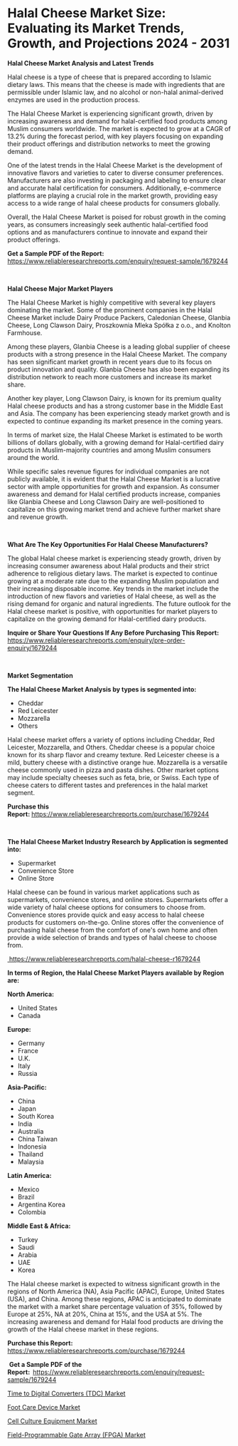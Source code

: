 <p><h1>Halal Cheese Market Size: Evaluating its Market Trends, Growth, and Projections 2024 - 2031</h1></p><p><strong>Halal Cheese Market Analysis and Latest Trends</strong></p>
<p><p>Halal cheese is a type of cheese that is prepared according to Islamic dietary laws. This means that the cheese is made with ingredients that are permissible under Islamic law, and no alcohol or non-halal animal-derived enzymes are used in the production process. </p><p>The Halal Cheese Market is experiencing significant growth, driven by increasing awareness and demand for halal-certified food products among Muslim consumers worldwide. The market is expected to grow at a CAGR of 13.2% during the forecast period, with key players focusing on expanding their product offerings and distribution networks to meet the growing demand.</p><p>One of the latest trends in the Halal Cheese Market is the development of innovative flavors and varieties to cater to diverse consumer preferences. Manufacturers are also investing in packaging and labeling to ensure clear and accurate halal certification for consumers. Additionally, e-commerce platforms are playing a crucial role in the market growth, providing easy access to a wide range of halal cheese products for consumers globally.</p><p>Overall, the Halal Cheese Market is poised for robust growth in the coming years, as consumers increasingly seek authentic halal-certified food options and as manufacturers continue to innovate and expand their product offerings.</p></p>
<p><strong>Get a Sample PDF of the Report:&nbsp;</strong> <a href="https://www.reliableresearchreports.com/enquiry/request-sample/1679244">https://www.reliableresearchreports.com/enquiry/request-sample/1679244</a></p>
<p>&nbsp;</p>
<p><strong>Halal Cheese Major Market Players</strong></p>
<p><p>The Halal Cheese Market is highly competitive with several key players dominating the market. Some of the prominent companies in the Halal Cheese Market include Dairy Produce Packers, Caledonian Cheese, Glanbia Cheese, Long Clawson Dairy, Proszkownia Mleka Spółka z o.o., and Knolton Farmhouse.</p><p>Among these players, Glanbia Cheese is a leading global supplier of cheese products with a strong presence in the Halal Cheese Market. The company has seen significant market growth in recent years due to its focus on product innovation and quality. Glanbia Cheese has also been expanding its distribution network to reach more customers and increase its market share.</p><p>Another key player, Long Clawson Dairy, is known for its premium quality Halal cheese products and has a strong customer base in the Middle East and Asia. The company has been experiencing steady market growth and is expected to continue expanding its market presence in the coming years.</p><p>In terms of market size, the Halal Cheese Market is estimated to be worth billions of dollars globally, with a growing demand for Halal-certified dairy products in Muslim-majority countries and among Muslim consumers around the world.</p><p>While specific sales revenue figures for individual companies are not publicly available, it is evident that the Halal Cheese Market is a lucrative sector with ample opportunities for growth and expansion. As consumer awareness and demand for Halal certified products increase, companies like Glanbia Cheese and Long Clawson Dairy are well-positioned to capitalize on this growing market trend and achieve further market share and revenue growth.</p></p>
<p>&nbsp;</p>
<p><strong>What Are The Key Opportunities For Halal Cheese Manufacturers?</strong></p>
<p><p>The global Halal cheese market is experiencing steady growth, driven by increasing consumer awareness about Halal products and their strict adherence to religious dietary laws. The market is expected to continue growing at a moderate rate due to the expanding Muslim population and their increasing disposable income. Key trends in the market include the introduction of new flavors and varieties of Halal cheese, as well as the rising demand for organic and natural ingredients. The future outlook for the Halal cheese market is positive, with opportunities for market players to capitalize on the growing demand for Halal-certified dairy products.</p></p>
<p><strong>Inquire or Share Your Questions If Any Before Purchasing This Report:</strong> <a href="https://www.reliableresearchreports.com/enquiry/pre-order-enquiry/1679244">https://www.reliableresearchreports.com/enquiry/pre-order-enquiry/1679244</a></p>
<p>&nbsp;</p>
<p><strong>Market Segmentation</strong></p>
<p><strong>The Halal Cheese Market Analysis by types is segmented into:</strong></p>
<p><ul><li>Cheddar</li><li>Red Leicester</li><li>Mozzarella</li><li>Others</li></ul></p>
<p><p>Halal cheese market offers a variety of options including Cheddar, Red Leicester, Mozzarella, and Others. Cheddar cheese is a popular choice known for its sharp flavor and creamy texture. Red Leicester cheese is a mild, buttery cheese with a distinctive orange hue. Mozzarella is a versatile cheese commonly used in pizza and pasta dishes. Other market options may include specialty cheeses such as feta, brie, or Swiss. Each type of cheese caters to different tastes and preferences in the halal market segment.</p></p>
<p><strong>Purchase this Report:&nbsp;</strong><a href="https://www.reliableresearchreports.com/purchase/1679244">https://www.reliableresearchreports.com/purchase/1679244</a></p>
<p>&nbsp;</p>
<p><strong>The Halal Cheese Market Industry Research by Application is segmented into:</strong></p>
<p><ul><li>Supermarket</li><li>Convenience Store</li><li>Online Store</li></ul></p>
<p><p>Halal cheese can be found in various market applications such as supermarkets, convenience stores, and online stores. Supermarkets offer a wide variety of halal cheese options for consumers to choose from. Convenience stores provide quick and easy access to halal cheese products for customers on-the-go. Online stores offer the convenience of purchasing halal cheese from the comfort of one's own home and often provide a wide selection of brands and types of halal cheese to choose from.</p></p>
<p><a href="https://www.reliableresearchreports.com/halal-cheese-r1679244">&nbsp;https://www.reliableresearchreports.com/halal-cheese-r1679244</a></p>
<p><strong>In terms of Region, the Halal Cheese Market Players available by Region are:</strong></p>
<p>
    <p> <strong> North America: </strong>
        <ul>
            <li>United States</li>
            <li>Canada</li>
        </ul>
        </p> 
    <p> <strong> Europe: </strong>
        <ul>
            <li>Germany</li>
            <li>France</li>
            <li>U.K.</li>
            <li>Italy</li>
            <li>Russia</li>
        </ul>
        </p> 
    <p> <strong> Asia-Pacific: </strong>
        <ul>
            <li>China</li>
            <li>Japan</li>
            <li>South Korea</li>
            <li>India</li>
            <li>Australia</li>
            <li>China Taiwan</li>
            <li>Indonesia</li>
            <li>Thailand</li>
            <li>Malaysia</li>
        </ul>
        </p> 
    <p> <strong> Latin America: </strong>
        <ul>
            <li>Mexico</li>
            <li>Brazil</li>
            <li>Argentina Korea</li>
            <li>Colombia</li>
        </ul>
        </p> 
    <p> <strong> Middle East & Africa: </strong>
        <ul>
            <li>Turkey</li>
            <li>Saudi</li>
            <li>Arabia</li>
            <li>UAE</li>
            <li>Korea</li>
        </ul>
    </p>
    </p>
<p><p>The Halal cheese market is expected to witness significant growth in the regions of North America (NA), Asia Pacific (APAC), Europe, United States (USA), and China. Among these regions, APAC is anticipated to dominate the market with a market share percentage valuation of 35%, followed by Europe at 25%, NA at 20%, China at 15%, and the USA at 5%. The increasing awareness and demand for Halal food products are driving the growth of the Halal cheese market in these regions.</p></p>
<p><strong>Purchase this Report: </strong><a href="https://www.reliableresearchreports.com/purchase/1679244">https://www.reliableresearchreports.com/purchase/1679244</a></p>
<p>&nbsp;<strong>Get a Sample PDF of the Report:&nbsp;&nbsp;</strong><a href="https://www.reliableresearchreports.com/enquiry/request-sample/1679244">https://www.reliableresearchreports.com/enquiry/request-sample/1679244</a></p>
<p><strong></strong></p>
<p><p><a href="https://github.com/josesg55/Market-Research-Report-List-3/blob/main/time-to-digital-converters-tdc-market.md">Time to Digital Converters (TDC) Market</a></p><p><a href="https://www.linkedin.com/pulse/analyzing-foot-care-device-market-global-industry-perspective-zea2e">Foot Care Device Market</a></p><p><a href="https://www.linkedin.com/pulse/cell-culture-equipment-market-analysis-its-cagr-segmentation-xce2e">Cell Culture Equipment Market</a></p><p><a href="https://github.com/mancsybtousav/Market-Research-Report-List-3/blob/main/field-programmable-gate-array-fpga-market.md">Field-Programmable Gate Array (FPGA) Market</a></p></p>